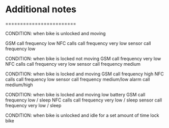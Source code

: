 # Additional notes

========================

CONDITION: when bike is unlocked and moving

GSM call frequency low
NFC calls call frequency very low
sensor call frequency low

CONDITION: when bike is locked not moving
GSM call frequency very low
NFC calls call frequency very low
sensor call frequency medium

CONDITION: when bike is locked and moving
GSM call frequency high
NFC calls call frequency low
sensor call frequency medium/low
alarm call medium/high

CONDITION: when bike is locked and moving low battery
GSM call frequency low / sleep
NFC calls call frequency very low / sleep
sensor call frequency very low / sleep

CONDITION: when bike is unlocked and idle for a set amount of time
lock bike
